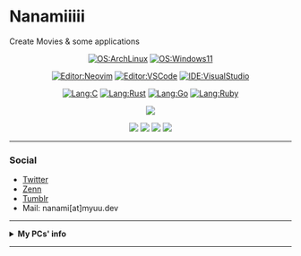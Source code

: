 # Nanamiiiii
Create Movies & some applications

<div align="center">
  
  [![OS:ArchLinux](https://img.shields.io/badge/OS-ArchLinux-blue?style=flat-square&logo=arch-linux)](https://archlinux.org)
  [![OS:Windows11](https://img.shields.io/badge/OS-Windows11-1e90ff?style=flat-square&logo=windows)](https://www.microsoft.com/ja-jp/windows)

  [![Editor:Neovim](https://img.shields.io/badge/Editor-Neovim-089642?style=flat-square&logo=neovim)](https://github.com/neovim/neovim)
  [![Editor:VSCode](https://img.shields.io/badge/Editor-VSCode-blue?style=flat-square&logo=visualstudiocode)](https://code.visualstudio.com/)
  [![IDE:VisualStudio](https://img.shields.io/badge/IDE-VisualStudio2022-blue?style=flat-square&logo=visualstudio)](https://visualstudio.microsoft.com/)
 
  [![Lang:C](https://img.shields.io/badge/Lang-C-9db7c4?style=flat-square&logo=c)]()
  [![Lang:Rust](https://img.shields.io/badge/Lang-Rust-cd853f?style=flat-square&logo=rust)]()
  [![Lang:Go](https://img.shields.io/badge/Lang-Go-blue?style=flat-square&logo=go)]()
  [![Lang:Ruby](https://img.shields.io/badge/Lang-Ruby-red?style=flat-square&logo=ruby)]()
  
</div>

<div align="center">
  
  ![](https://github-profile-summary-cards.vercel.app/api/cards/profile-details?username=Nanamiiiii&theme=nord_dark)

  ![](https://github-profile-summary-cards.vercel.app/api/cards/most-commit-language?username=Nanamiiiii&theme=nord_dark)
  ![](https://github-profile-summary-cards.vercel.app/api/cards/repos-per-language?username=Nanamiiiii&theme=nord_dark)
  ![](https://github-profile-summary-cards.vercel.app/api/cards/stats?username=Nanamiiiii&theme=nord_dark)
  ![](http://github-profile-summary-cards.vercel.app/api/cards/productive-time?username=Nanamiiiii&theme=nord_dark&utcOffset=9)
  
</div>

---

### Social
* [Twitter](https://twitter.com/Nanamii_i)
* [Zenn](https://zenn.dev/nanamiiiii)
* [Tumblr](https://nanami-ii.tumblr.com)
* Mail: nanami[at]myuu.dev

---

<details>
  <summary><strong>My PCs' info</strong></summary>
  
  <br>
  
  <details>
    <summary><strong>Windows Machine</strong></summary>
    <ul>
      <li>OS: Windows 11 Pro / ArchLinux (WSL)</li>
      <li>MB: MSI MPG Z690 FORCE WIFI</li>
      <li>CPU: Intel Core i7-12700K 12C/20T</li>
      <li>RAM: Corsair Vengence DDR5-5200 White 32GB × 2</li>
      <li>GPU
        <ul>
          <li>MSI RTX 3070 Ti SUPRIM X 8G (NVIDIA GeForce RTX 3070 Ti)</li>
        </ul>
      </li>
      <li>Storage
        <ul>
          <li>Samsung SSD 970 EVO Plus 500GB (NVMe,BOOT)</li>
          <li>Samsung SSD 980 1TB (NVMe)</li>
          <li>Crucial SSD MX300 525GB (SATA600)</li>
          <li>WesternDigital WD40EZAZ (4TB 5400rpm)(SATA600)</li>
        </ul>
      </li>
      <li>Cooling: NZXT Kraken X63</li>
      <li>PSU: CoolerMaster V850 Gold V2 White Edition</li>
      <li>Case: NZXT H700i</li>
    </ul>
  </details>
  
  <details>
    <summary><strong>Linux Machine</strong></summary>
    <ul>
      <li>OS: ArchLinux (SwayWM)</li>
      <li>MB: ASUS ROG STRIX Z390-F</li>
      <li>CPU: Intel Core i7-9700K 8C/8T</li>
      <li>RAM: Corsair Vengence DDR4-2666 16GB × 4</li>
      <li>GPU
        <ul>
          <li>NVIDIA GeForce GT1030 2GB (unused)</li>
        </ul>
      </li>
      <li>Storage
        <ul>
          <li>Crucial SSD P2 500GB (NVMe, BOOT)</li>
          <li>KINGSTON SSD Q500 480GB (SATA600)</li>
          <li>WesternDigital WD1003FZEX (1TB 7200rpm)(SATA600)</li>
        </ul>
      </li>
      <li>Cooling: SCYTHE 無限五 Rev.C</li>
      <li>PSU: Corsair RM750x White</li>
      <li>Case: CoolerMaster MasterBox Q500L</li>
    </ul>
  </details>
  
  <details>
    <summary><strong>Laptop</strong></summary>
    <ul>
      <li>Type: MSI P65-8RE-015JP</li>
      <li>OS: Fedora Workstation 37 (SwayWM/GNOME) / Windows 11 Pro / ArchLinux (WSL2)</li>
      <li>CPU: Intel Core i7-8750H 6C/12T (Boost 4.10GHz)</li>
      <li>RAM: DDR4-2666 16GB</li>
      <li>GPU: NVIDIA GeForce GTX1060 Max-Q</li>
      <li>SSD: WesternDigital SN500 500GB</li>
    </ul>
  </details>
  
  <details>
    <summary><strong>For Work (loaned)</strong></summary>
    <ul>
      <li>Type: MacBook Pro (2019)</li>
      <li>OS: macOS Monterey</li>
      <li>CPU: Intel Core i7-9750H 6C/12T (Boost 4.50GHz)</li>
      <li>RAM: DDR4-2666 16GB</li>
      <li>GPU: AMD Radeon Pro 5300M</li>
      <li>SSD: 512GB</li>
    </ul>
  </details>
  
  <details>
    <summary><strong>Home Kubernetes Cluster</strong></summary>
    <ul>
      <li>
        <strong>Control Plane</strong>
        <ul>
          <li>Type: Raspberry Pi 4 Model-B 8GB</li>
          <li>OS: Ubuntu Server 22.04 (ARM64)</li>
          <li>MMC: 128GB</li>
          <li>File Storage: Crucial SSD P2 500GB (NVMe -> USB3.0)</li>
        </ul>
       </li>
       <li>
        <strong>Worker (2 Nodes on KVM)</strong>
        <ul>
          <li>Type: CHUWI CoreBox</li>
          <li>OS: RedHat Enterprise Linux 9.0 (x86_64)</li>
          <li>CPU: Intel Core i5-8259U</li>
          <li>RAM: DDR4 16GB</li>
          <li>GPU: Intel Iris Plus Graphics 655</li>
          <li>Storage
            <ul>
              <li>NVMe 512GB</li>
              <li>Samsung SSD 860 EVO 500GB (SATA600)</li>
            </ul>
          </li>
          <li>KVM Instance
            <ul>
              <li>OS: Ubuntu Server 22.04</li>
            </ul>
          </li>
        </ul>
      </li>
    </ul>
  </details>
</details>

---
